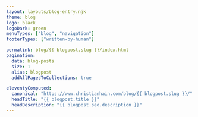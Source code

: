 ```yaml
---
layout: layouts/blog-entry.njk
theme: blog
logo: black
logoDark: green
menuTypes: ["blog", "navigation"]
footerTypes: ["written-by-human"]

permalink: blog/{{ blogpost.slug }}/index.html
pagination:
  data: blog-posts
  size: 1
  alias: blogpost
  addAllPagesToCollections: true

eleventyComputed:
  canonical: "https://www.christianhain.com/blog/{{ blogpost.slug }}/"
  headTitle: "{{ blogpost.title }}"
  headDescription: "{{ blogpost.seo.description }}"
---
```


